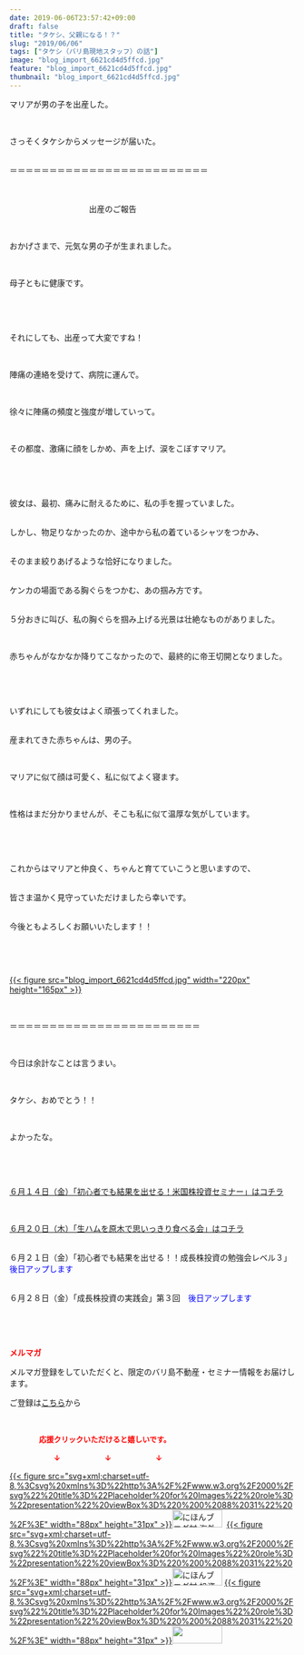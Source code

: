 ```yaml
---
date: 2019-06-06T23:57:42+09:00
draft: false
title: "タケシ、父親になる！？"
slug: "2019/06/06"
tags: ["タケシ（バリ島現地スタッフ）の話"]
image: "blog_import_6621cd4d5ffcd.jpg"
feature: "blog_import_6621cd4d5ffcd.jpg"
thumbnail: "blog_import_6621cd4d5ffcd.jpg"
---
```

<p>マリアが男の子を出産した。</p><p> </p><p>さっそくタケシからメッセージが届いた。</p><p><br/>＝＝＝＝＝＝＝＝＝＝＝＝＝＝＝＝＝＝＝＝＝＝＝＝＝</p><p>　　　　　　</p><p>　　　　　　　　　　出産のご報告</p><p> </p><p>おかげさまで、元気な男の子が生まれました。</p><p> </p><p>母子ともに健康です。</p><p> </p><p> </p><p>それにしても、出産って大変ですね！</p><p> </p><p>陣痛の連絡を受けて、病院に運んで。</p><p> </p><p>徐々に陣痛の頻度と強度が増していって。</p><p> </p><p>その都度、激痛に顔をしかめ、声を上げ、涙をこぼすマリア。</p><p> </p><p> </p><p>彼女は、最初、痛みに耐えるために、私の手を握っていました。</p><p><br/>しかし、物足りなかったのか、途中から私の着ているシャツをつかみ、</p><p><br/>そのまま絞りあげるような恰好になりました。</p><p><br/>ケンカの場面である胸ぐらをつかむ、あの掴み方です。</p><p><br/>５分おきに叫び、私の胸ぐらを掴み上げる光景は壮絶なものがありました。</p><p> </p><p>赤ちゃんがなかなか降りてこなかったので、最終的に帝王切開となりました。</p><p> </p><p> </p><p>いずれにしても彼女はよく頑張ってくれました。</p><p><br/>産まれてきた赤ちゃんは、男の子。</p><p> </p><p>マリアに似て顔は可愛く、私に似てよく寝ます。</p><p> </p><p>性格はまだ分かりませんが、そこも私に似て温厚な気がしています。</p><p> </p><p> </p><p>これからはマリアと仲良く、ちゃんと育てていこうと思いますので、</p><p><br/>皆さま温かく見守っていただけましたら幸いです。</p><p><br/>今後ともよろしくお願いいたします！！</p><p> </p><p> </p><p><a href="blog_import_6621cd4d5ffcd.jpg">{{< figure src="blog_import_6621cd4d5ffcd.jpg" width="220px" height="165px" >}}</a></p><p> </p><p>＝＝＝＝＝＝＝＝＝＝＝＝＝＝＝＝＝＝＝＝＝＝＝＝</p><p> </p><p>今日は余計なことは言うまい。</p><p> </p><p>タケシ、おめでとう！！</p><p> </p><p>よかったな。</p><p> </p><p> </p><p><a href="https://ameblo.jp/baliclub/entry-12465538260.html" target="_blank">６月１４日（金）「初心者でも結果を出せる！米国株投資セミナー」はコチラ</a></p><p> </p><p><a href="https://ameblo.jp/baliclub/entry-12467937290.html" target="_blank">６月２０日（木）「生ハムを原木で思いっきり食べる会」はコチラ</a></p><p><br/>６月２１日（金）「初心者でも結果を出せる！！成長株投資の勉強会レベル３」<span style="color: rgb(0, 0, 255);">後日アップします</span></p><p><br/>６月２８日（金）「成長株投資の実践会」第３回　<span style="color: rgb(0, 0, 255);">後日アップします</span></p><p> </p><p> </p><p><span style="font-weight: bold;"><span style="color: rgb(255, 0, 0);">メルマガ</span></span></p><p>メルマガ登録をしていただくと、限定のバリ島不動産・セミナー情報をお届けします。</p><p>ご登録は<a href="f9eeVI" target="_blank">こちら</a>から</p><p style="text-align: center;"> </p><p><font color="#ff0000" size="2"><strong>　　　　応援クリックいただけると嬉しいです。</strong></font></p><p><font color="#ff0000" size="2"><strong>　　　　　　↓　　　　　　↓　　　　　　↓</strong></font></p><p><a href="ranking.html?p_cid=01260127" id="&amp;blogmura_banner">{{< figure src="svg+xml;charset=utf-8,%3Csvg%20xmlns%3D%22http%3A%2F%2Fwww.w3.org%2F2000%2Fsvg%22%20title%3D%22Placeholder%20for%20Images%22%20role%3D%22presentation%22%20viewBox%3D%220%200%2088%2031%22%20%2F%3E" width="88px" height="31px" >}}<noscript><img alt="にほんブログ村 海外生活ブログ バリ島情報へ" border="0" height="31" src="//overseas.blogmura.com/bali/img/bali88_31.gif" width="88"></noscript></a>  <a href="ranking.html?p_cid=01260127" id="&amp;blogmura_banner">{{< figure src="svg+xml;charset=utf-8,%3Csvg%20xmlns%3D%22http%3A%2F%2Fwww.w3.org%2F2000%2Fsvg%22%20title%3D%22Placeholder%20for%20Images%22%20role%3D%22presentation%22%20viewBox%3D%220%200%2088%2031%22%20%2F%3E" width="88px" height="31px" >}}<noscript><img alt="にほんブログ村 投資ブログ 不動産投資へ" border="0" height="31" src="//investment.blogmura.com/hudousantoushi/img/hudousantoushi88_31.gif" width="88"></noscript></a> <a href="link.php?1804582" title="人気ブログランキングへ">{{< figure src="svg+xml;charset=utf-8,%3Csvg%20xmlns%3D%22http%3A%2F%2Fwww.w3.org%2F2000%2Fsvg%22%20title%3D%22Placeholder%20for%20Images%22%20role%3D%22presentation%22%20viewBox%3D%220%200%2088%2031%22%20%2F%3E" width="88px" height="31px" >}}<noscript><img border="0" height="31" src="https://blog.with2.net/img/banner/banner_22.gif" width="88"></noscript></a></p>

